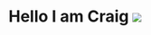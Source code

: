 # Hello I am Craig [![](https://img.shields.io/badge/-@cbath-%23181717?style=flat-square&logo=github)](https://github.com/cbath)
